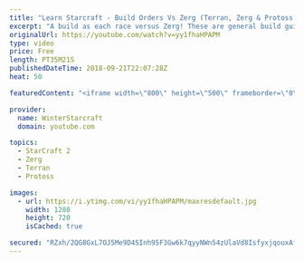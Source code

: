 ```yaml
---
title: "Learn Starcraft - Build Orders Vs Zerg (Terran, Zerg & Protoss Build Guide)"
excerpt: "A build as each race versus Zerg! These are general build guides, not exact textbook orders, because no plan survives contact with the enemy! Timestamps: 0:15 - Terran vs Zerg 11:00 - Protoss vs Zerg 24:00 - Zerg vs Zerg"
originalUrl: https://youtube.com/watch?v=yy1fhaHPAPM
type: video
price: Free
length: PT35M21S
publishedDateTime: 2018-09-21T22:07:28Z
heat: 50

featuredContent: "<iframe width=\"800\" height=\"500\" frameborder=\"0\" src=\"https://www.youtube.com/embed/yy1fhaHPAPM\" allow=\"accelerometer; autoplay; encrypted-media; gyroscope; picture-in-picture\" allowfullscreen></iframe>"

provider:
  name: WinterStarcraft
  domain: youtube.com

topics:
  - StarCraft 2
  - Zerg
  - Terran
  - Protoss

images:
  - url: https://i.ytimg.com/vi/yy1fhaHPAPM/maxresdefault.jpg
    width: 1280
    height: 720
    isCached: true

secured: "RZxh/2QG8GxL7OJ5Me9D4SInh95F3Gw6k7qyyNWn54zUlaVd8IsfyxjqouxAfs9+mieVxaEhF5VQnFrpiMATFsRxMRVidxXJXTxayoPISGpSG/yPy+3M67mPlmJH4OcmyKrpX02JRI+O1WsNGBfS5yEmKa7ineNu03Y4CXu90j9bcxVuIg/2HD6XQ2i2lcYYd30SXlnbjWV2iv5tUWGxTD/vqLeO0vfMyv+NvwlZvs1vUpdyAheq2G4npSxIEz9XOPf2RfLwTN9kkE75ZpfYibtxQMLLHKY5taglR8ITdcYMawuDLvY4Fo6JpsJgDEBIvLH5Ghrp+KeQCVkXwGEuxcOYumUzhwDvgkibcVGHuAjpnMhCVHBgeeJhkMDxO1fSbHV9blcDz6QvDj0898WdI7UqupA3ktbJeVldOOhMGkg=;JnQA5+W9ZaGHSjbr4fkW6Q=="
---
```


